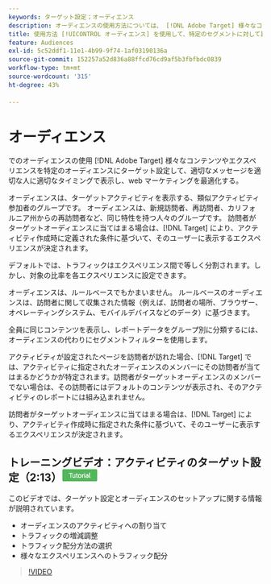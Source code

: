 ```yaml
---
keywords: ターゲット設定；オーディエンス
description: オーディエンスの使用方法については、 [!DNL Adobe Target] 様々なコンテンツやエクスペリエンスを特定のオーディエンスにターゲット設定して、web マーケティング活動を最適化します。
title: 使用方法 [!UICONTROL オーディエンス] を使用して、特定のセグメントに対して異なるコンテンツをターゲット設定しますか？
feature: Audiences
exl-id: 5c52ddf1-11e1-4b99-9f74-1af03190136a
source-git-commit: 152257a52d836a88ffcd76cd9af5b3fbfbdc0839
workflow-type: tm+mt
source-wordcount: '315'
ht-degree: 43%

---
```


# オーディエンス

でのオーディエンスの使用 [!DNL Adobe Target] 様々なコンテンツやエクスペリエンスを特定のオーディエンスにターゲット設定して、適切なメッセージを適切な人に適切なタイミングで表示し、web マーケティングを最適化する。

オーディエンスは、ターゲットアクティビティを表示する、類似アクティビティ参加者のグループです。 オーディエンスは、新規訪問者、再訪問者、カリフォルニア州からの再訪問者など、同じ特性を持つ人々のグループです。 訪問者がターゲットオーディエンスに当てはまる場合は、[!DNL Target] により、アクティビティ作成時に定義された条件に基づいて、そのユーザーに表示するエクスペリエンスが決定されます。

デフォルトでは、トラフィックはエクスペリエンス間で等しく分割されます。しかし、対象の比率を各エクスペリエンスに設定できます。

オーディエンスは、ルールベースでもかまいません。 ルールベースのオーディエンスは、訪問者に関して収集された情報（例えば、訪問者の場所、ブラウザー、オペレーティングシステム、モバイルデバイスなどのデータ）に基づきます。

全員に同じコンテンツを表示し、レポートデータをグループ別に分類するには、オーディエンスの代わりにセグメントフィルターを使用します。

アクティビティが設定されたページを訪問者が訪れた場合、[!DNL Target] では、アクティビティに指定されたオーディエンスのメンバーにその訪問者が当てはまるかどうかが特定されます。訪問者がターゲットオーディエンスのメンバーでない場合は、その訪問者にはデフォルトのコンテンツが表示され、そのアクティビティのレポートには組み込まれません。

訪問者がターゲットオーディエンスに当てはまる場合は、[!DNL Target] により、アクティビティ作成時に指定された条件に基づいて、そのユーザーに表示するエクスペリエンスが決定されます。

## トレーニングビデオ：アクティビティのターゲット設定（2:13）![チュートリアルバッジ](/help/main/assets/tutorial.png)

このビデオでは、ターゲット設定とオーディエンスのセットアップに関する情報が説明されています。

* オーディエンスのアクティビティへの割り当て
* トラフィックの増減調整
* トラフィック配分方法の選択
* 様々なエクスペリエンスへのトラフィック配分

>[!VIDEO](https://video.tv.adobe.com/v/17385)
